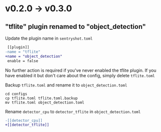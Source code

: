 # v0.2.0 -> v0.3.0

## "tflite" plugin renamed to "object_detection"

Update the plugin name in `sentryshot.toml`

``` diff
 [[plugin]]
-name = "tflite"
+name = "object_detection"
 enable = false
 ```

No further action is required if you've never enabled the tflite plugin. If you have enabled it but don't care about the config, simply delete `tflite.toml`

Backup `tflite.toml` and rename it to `object_detection.toml`

``` shell
cd configs
cp tflite.toml tflite.toml.backup
mv tflite.toml object_detection.toml
```

Rename `detector_cpu` to `detector_tflite` in `object_detection.toml`

``` diff
-[[detector_cpu]]
+[[detector_tflite]]
```